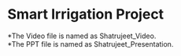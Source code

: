 # Smart Irrigation Project
*The Video file is named as Shatrujeet_Video.</br>
*The PPT file is named as Shatrujeet_Presentation.
